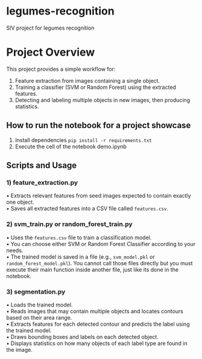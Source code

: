 # legumes-recognition
SIV project for legumes recognition

# Project Overview
This project provides a simple workflow for:
1. Feature extraction from images containing a single object.
2. Training a classifier (SVM or Random Forest) using the extracted features.
3. Detecting and labeling multiple objects in new images, then producing statistics.

## How to run the notebook for a project showcase
1) Install dependencies ``` pip install -r requirements.txt ```
2) Execute the cell of the notebook demo.ipynb


## Scripts and Usage

### 1) feature_extraction.py
• Extracts relevant features from seed images expected to contain exactly one object.  
• Saves all extracted features into a CSV file called `features.csv`.

### 2) svm_train.py or random_forest_train.py
• Uses the `features.csv` file to train a classification model.  
• You can choose either SVM or Random Forest Classifier according to your needs.  
• The trained model is saved in a file (e.g., `svm_model.pkl` or `random_forest_model.pkl`).
You cannot call those files directly but you must execute their main function inside another file, just like its done in the notebook.

### 3) segmentation.py
• Loads the trained model.  
• Reads images that may contain multiple objects and locates contours based on their area range.  
• Extracts features for each detected contour and predicts the label using the trained model.  
• Draws bounding boxes and labels on each detected object.  
• Displays statistics on how many objects of each label type are found in the image.




